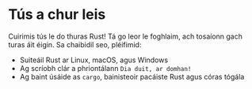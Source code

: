 # Tús a chur leis

Cuirimis tús le do thuras Rust! Tá go leor le foghlaim, ach tosaíonn gach turas
áit éigin. Sa chaibidil seo, pléifimid:

- Suiteáil Rust ar Linux, macOS, agus Windows
- Ag scríobh clár a phriontálann `Dia duit, ar domhan!`
- Ag baint úsáide as `cargo`, bainisteoir pacáiste Rust agus córas tógála
